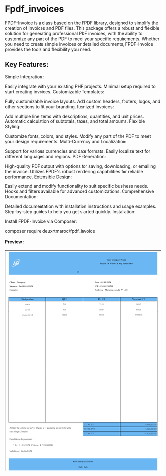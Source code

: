 <h1>Fpdf_invoices</h1>

<p>

FPDF-Invoice is a class based on the FPDF library, designed to simplify the creation of invoices and PDF files. This package offers a robust and flexible solution for generating professional PDF invoices, with the ability to customize any part of the PDF to meet your specific requirements. Whether you need to create simple invoices or detailed documents, FPDF-Invoice provides the tools and flexibility you need.

</p>

<h2> Key Features: </h2>

Simple Integration :

Easily integrate with your existing PHP projects.
Minimal setup required to start creating invoices.
Customizable Templates:

Fully customizable invoice layouts.
Add custom headers, footers, logos, and other sections to fit your branding.
Itemized Invoices:

Add multiple line items with descriptions, quantities, and unit prices.
Automatic calculation of subtotals, taxes, and total amounts.
Flexible Styling:

Customize fonts, colors, and styles.
Modify any part of the PDF to meet your design requirements.
Multi-Currency and Localization:

Support for various currencies and date formats.
Easily localize text for different languages and regions.
PDF Generation:

High-quality PDF output with options for saving, downloading, or emailing the invoice.
Utilizes FPDF's robust rendering capabilities for reliable performance.
Extensible Design:

Easily extend and modify functionality to suit specific business needs.
Hooks and filters available for advanced customizations.
Comprehensive Documentation:

Detailed documentation with installation instructions and usage examples.
Step-by-step guides to help you get started quickly.
Installation:

Install FPDF-Invoice via Composer:

<emp>composer require deuxrtmaroc/fpdf_invoice</emp> 

<h4>Preview : </h4>


<img src="presentation.png" >
